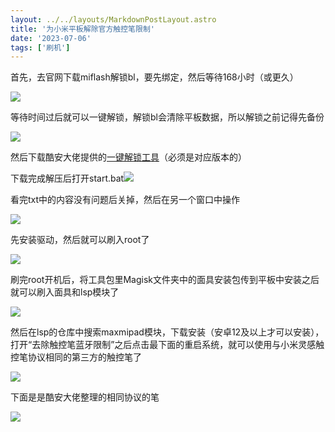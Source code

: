 ```yaml
---
layout: ../../layouts/MarkdownPostLayout.astro
title: '为小米平板解除官方触控笔限制'
date: '2023-07-06'
tags: ['刷机']
---
```


首先，去官网下载miflash解锁bl，要先绑定，然后等待168小时（或更久）

![](https://abnerblog-1317606226.cos.ap-nanjing.myqcloud.com/202307061300487.jpg)

等待时间过后就可以一键解锁，解锁bl会清除平板数据，所以解锁之前记得先备份

![](https://abnerblog-1317606226.cos.ap-nanjing.myqcloud.com/202307061301486.png)

然后下载酷安大佬提供的[一键解锁工具](https://www.coolapk.com/feed/44557044?shareKey=ODY0MDc5MmM5NTk2NjRhNjRiM2U~&shareUid=2971117&shareFrom=com.coolapk.market_13.0.2)（必须是对应版本的）

下载完成解压后打开start.bat![](https://abnerblog-1317606226.cos.ap-nanjing.myqcloud.com/202307061305653.png)

看完txt中的内容没有问题后关掉，然后在另一个窗口中操作

![](https://abnerblog-1317606226.cos.ap-nanjing.myqcloud.com/202307061306481.png)

先安装驱动，然后就可以刷入root了

![](https://abnerblog-1317606226.cos.ap-nanjing.myqcloud.com/202307061306184.png)

刷完root开机后，将工具包里Magisk文件夹中的面具安装包传到平板中安装之后就可以刷入面具和lsp模块了

![](https://abnerblog-1317606226.cos.ap-nanjing.myqcloud.com/202307061321830.png)

然后在lsp的仓库中搜索maxmipad模块，下载安装（安卓12及以上才可以安装），打开“去除触控笔蓝牙限制”之后点击最下面的重启系统，就可以使用与小米灵感触控笔协议相同的第三方的触控笔了

![](https://abnerblog-1317606226.cos.ap-nanjing.myqcloud.com/202307061333699.jpg)

下面是是酷安大佬整理的相同协议的笔

![](https://abnerblog-1317606226.cos.ap-nanjing.myqcloud.com/202307061353618.jpg)
